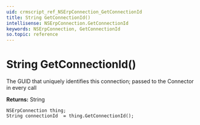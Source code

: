 ```yaml
---
uid: crmscript_ref_NSErpConnection_GetConnectionId
title: String GetConnectionId()
intellisense: NSErpConnection.GetConnectionId
keywords: NSErpConnection, GetConnectionId
so.topic: reference
---
```


# String GetConnectionId()

The GUID that uniquely identifies this connection; passed to the Connector in every call

**Returns:** String

```crmscript
NSErpConnection thing;
String connectionId  = thing.GetConnectionId();
```

